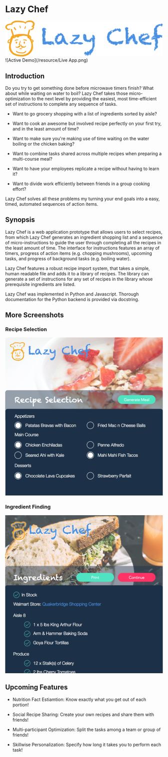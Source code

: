 # Lazy Chef

![Logo](/resource/Logo2x.png)
![Active Demo](/resource/Live App.png)
## Introduction

Do you try to get something done before microwave timers finish? What about while waiting on water to boil? Lazy Chef takes those micro-optimization to the next level by providing the easiest, most time-efficient set of instructions to complete any sequence of tasks. 

* Want to go grocery shopping with a list of ingredients sorted by aisle?

* Want to cook an awesome but involved recipe perfectly on your first try, and in the least amount of time?

* Want to make sure you're making use of time waiting on the water boiling or the chicken baking?

* Want to combine tasks shared across multiple recipes when preparing a multi-course meal?

* Want to have your employees replicate a recipe without having to learn it?

* Want to divide work efficiently between friends in a group cooking effort?

Lazy Chef solves all these problems my turning your end goals into a easy, timed, automated sequences of action items.

## Synopsis

Lazy Chef is a web application prototype that allows users to select recipes, from which Lazy Chef generates an ingredient shopping list and a sequence of micro-instructions to guide the user through completing all the recipes in the least amount of time. The interface for instructions features an array of timers, progress of action items (e.g. chopping mushrooms), upcoming tasks, and progress of background tasks (e.g. boiling water).

Lazy Chef features a robust recipe import system, that takes a simple, human readable file and adds it to a library of recipes. The library can generate a set of instructions for any set of recipes in the library whose prerequisite ingredients are listed. 

Lazy Chef was implemented in Python and Javascript. Thorough documentation for the Python backend is provided via docstring.

## More Screenshots

### Recipe Selection
![Selection](/resource/RecipeSelection.png)

### Ingredient Finding
![Selection](/resource/ShoppingList.png)

## Upcoming Features

* Nutrition Fact Estiamtion: Know exactly what you get out of each portion!

* Social Recipe Sharing: Create your own recipes and share them with friends!

* Multi-participant Optimization: Split the tasks among a team or group of friends!

* Skillwise Personalization: Specify how long it takes you to perform each task!